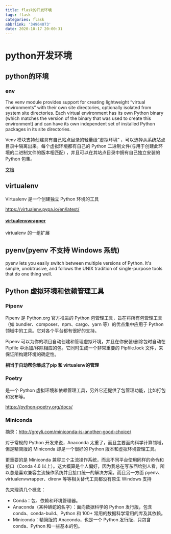 ```yaml
---
title: flask的开发环境
tags: flask
categories: flask
abbrlink: '34964073'
date: 2020-10-17 20:00:31
---
```

# python开发环境

## python的环境

### env

The venv module provides support for creating lightweight “virtual environments” with their own site directories, optionally isolated from system site directories. Each virtual environment has its own Python binary (which matches the version of the binary that was used to create this environment) and can have its own independent set of installed Python packages in its site directories.

Venv 模块支持创建具有自己站点目录的轻量级“虚拟环境” ，可以选择从系统站点目录中隔离出来。每个虚拟环境都有自己的 Python 二进制文件(与用于创建此环境的二进制文件的版本相匹配) ，并且可以在其站点目录中拥有自己独立安装的 Python 包集。

[文档](https://docs.python.org/3/library/venv.html)

## virtualenv

Virtualenv 是一个创建独立 Python 环境的工具

https://virtualenv.pypa.io/en/latest/

#### [virtualenvwrapper](https://pypi.org/project/virtualenvwrapper)

virtualenv 的一组扩展

## pyenv(pyenv 不支持 Windows 系统)

pyenv lets you easily switch between multiple versions of Python. It's simple, unobtrusive, and follows the UNIX tradition of single-purpose tools that do one thing well.

## Python 虚拟环境和依赖管理工具

### Pipenv

Pipenv 是 Python.org 官方推进的 Python 包管理工具，旨在将所有包管理工具（如 bundler、composer、npm、cargo、yarn 等）的优点集中应用于 Python 领域中的工具。它对各个平台都有很好的支持。

Pipenv 可以为你的项目自动创建和管理虚拟环境，并且在你安装/删除包时自动在 Pipfile 中添加/移除相应的包。它同时生成一个非常重要的 Pipfile.lock 文件，来保证所构建环境的确定性。

**相当于自动帮你集成了pip 和 virtualenv的管理**

### Poetry

是一个 Python 虚拟环境和依赖管理工具，另外它还提供了包管理功能，比如打包和发布等。

https://python-poetry.org/docs/

### Miniconda

摘录：http://greyli.com/miniconda-is-another-good-choice/

对于常规的 Python 开发来说，Anaconda 太重了，而且主要面向科学计算领域，但是精简版的 Miniconda 却是一个很好的 Python 版本和虚拟环境管理工具。

更重要的是 Miniconda 兼容三个主流操作系统，而且不同平台使用同样的命令和接口（Conda 4.6 以上）。这大概算是个人偏好，因为我总在写东西给别人看，所以总是喜欢兼容主流操作系统并且接口统一的解决方案。而且另一方面 pyenv、virtualenvwrapper、direnv 等等相关替代工具都没有原生 Windows 支持

先来理清几个概念：

- Conda：包、依赖和环境管理器。
- Anaconda（某种蟒蛇的名字）：面向数据科学的 Python 发行版，包含 conda、conda-build、Python 和 100+ 常用的数据科学常用的库及其依赖。
- Miniconda：精简版的 Anaconda，也是一个 Python 发行版，只包含 conda、Python 和一些基本的包。



